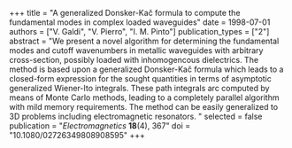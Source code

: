 +++
title = "A generalized Donsker-Kač formula to compute the fundamental modes in complex loaded waveguides"
date = 1998-07-01
authors = ["V. Galdi", "V. Pierro", "I. M. Pinto"]
publication_types = ["2"]
abstract = "We present a novel algorithm for determining the fundamental modes and cutoff wavenumbers in metallic waveguides with arbitrary cross-section, possibly loaded with inhomogencous dielectrics. The method is based upon a generalized Donsker-Kač formula which leads to a closed-form expression for the sought quantities in terms of asymptotic generalized Wiener-Ito integrals. These path integrals arc computed by means of Monte Carlo methods, leading to a completely parallel algorithm with mild memory requirements. The method can be easily generalized to 3D problems including electromagnetic resonators. "
selected = false
publication = "*Electromagnetics* **18**(4), 367"
doi = "10.1080/02726349808908595"
+++

